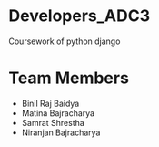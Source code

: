 # Developers_ADC3
Coursework of python django

# Team Members
* Binil Raj Baidya
* Matina Bajracharya
* Samrat Shrestha
* Niranjan Bajracharya

